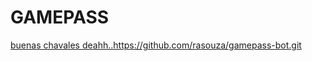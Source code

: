 # GAMEPASS
[buenas chavales deahh..](https://github.com/rasouza/gamepass-bot.git)https://github.com/rasouza/gamepass-bot.git
